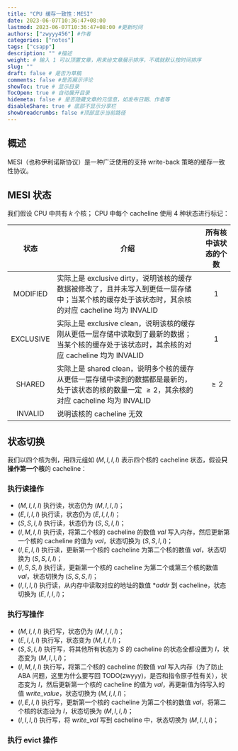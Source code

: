 ```yaml
---
title: "CPU 缓存一致性：MESI"
date: 2023-06-07T10:36:47+08:00
lastmod: 2023-06-07T10:36:47+08:00 #更新时间
authors: ["zwyyy456"] #作者
categories: ["notes"]
tags: ["csapp"]
description: "" #描述
weight: # 输入 1 可以顶置文章，用来给文章展示排序，不填就默认按时间排序
slug: ""
draft: false # 是否为草稿
comments: false #是否展示评论
showToc: true # 显示目录
TocOpen: true # 自动展开目录
hidemeta: false # 是否隐藏文章的元信息，如发布日期、作者等
disableShare: true # 底部不显示分享栏
showbreadcrumbs: false #顶部显示当前路径
---
```

## 概述

MESI（也称伊利诺斯协议）是一种广泛使用的支持 write-back 策略的缓存一致性协议。

## MESI 状态

我们假设 CPU 中共有 $k$ 个核；
CPU 中每个 cacheline 使用 $4$ 种状态进行标记：

| 状态 | 介绍 | 所有核中该状态的个数
|:-: | - | :-: |
| MODIFIED | 实际上是 exclusive dirty，说明该核的缓存数据被修改了，且并未写入到更低一层存储中；当某个核的缓存处于该状态时，其余核的对应 cacheline 均为 INVALID | 1 |
| EXCLUSIVE | 实际上是 exclusive clean，说明该核的缓存刚从更低一层存储中读取到了最新的数据；当某个核的缓存处于该状态时，其余核的对应 cacheline 均为 INVALID | 1 |
| SHARED | 实际上是 shared clean，说明多个核的缓存从更低一层存储中读到的数据都是最新的，处于该状态的核的数量一定 $\geq 2$，其余核的对应 cacheline 均为 INVALID | $\geq 2$ |
| INVALID | 说明该核的 cacheline 无效 | |

## 状态切换

我们以四个核为例，用四元组如 $(M, I, I, I)$ 表示四个核的 cacheline 状态，假设**只操作第一个核**的 cacheline：

### 执行读操作

- $(M,I,I,I)$ 执行读，状态仍为 $(M, I, I, I)$；
- $(E,I,I,I)$ 执行读，状态仍为 $(E, I, I, I)$；
- $(S,S,I,I)$ 执行读，状态仍为 $(S, S, I, I)$；
- $(I,M,I,I)$ 执行读，将第二个核的 cacheline 的数值 $val$ 写入内存，然后更新第一个核的 cacheline 的值为 $val$，状态切换为 $(S,S,I,I)$；
- $(I,E,I,I)$ 执行读，更新第一个核的 cacheline 为第二个核的数值 $val$，状态切换为 $(S,S,I,I)$；
- $(I,S,S,I)$ 执行读，更新第一个核的 cacheline 为第二个或第三个核的数值 $val$，状态切换为 $(S,S,S,I)$；
- $(I,I,I,I)$ 执行读，从内存中读取对应的地址的数值 $*addr$ 到 cacheline，状态切换为 $(E, I, I, I)$；

### 执行写操作

- $(M,I,I,I)$ 执行写，状态仍为 $(M, I, I, I)$；
- $(E,I,I,I)$ 执行写，状态变为 $(M, I, I, I)$；
- $(S,S,I,I)$ 执行写，将其他所有状态为 $S$ 的 cacheline 的状态全都设置为 $I$，状态变为 $(M, I, I, I)$；
- $(I,M,I,I)$ 执行写，将第二个核的 cacheline 的数值 $val$ 写入内存（为了防止 ABA 问题，这里为什么要写回 TODO(zwyyy)，是否和指令原子性有关），状态变为 $I$，然后更新第一个核的 cacheline 的值为 $val$，再更新值为待写入的值 $write$_$value$，状态切换为 $(M,I,I,I)$；
- $(I,E,I,I)$ 执行写，更新第一个核的 cacheline 为第二个核的数值 $val$，将第二个核的状态设为 $I$，状态切换为 $(M,I,I,I)$；
- $(I,I,I,I)$ 执行写，将 $write$_$val$ 写到 cacheline 中，状态切换为 $(M, I, I, I)$；

### 执行 evict 操作




